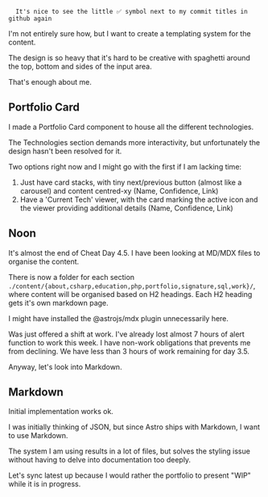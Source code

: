 ```
  It's nice to see the little ✅ symbol next to my commit titles in github again
```

I'm not entirely sure how, but I want to create a templating system for the content.

The design is so heavy that it's hard to be creative with spaghetti around the top, bottom and sides of the input area.

That's enough about me.

## Portfolio Card

I made a Portfolio Card component to house all the different technologies.

The Technologies section demands more interactivity, but unfortunately the design hasn't been resolved for it.

Two options right now and I might go with the first if I am lacking time:

  1. Just have card stacks, with tiny next/previous button (almost like a carousel) and content centred-xy (Name, Confidence, Link)
  2. Have a 'Current Tech' viewer, with the card marking the active icon and the viewer providing additional details (Name, Confidence, Link)

## Noon

It's almost the end of Cheat Day 4.5. I have been looking at MD/MDX files to organise the content.

There is now a folder for each section `./content/{about,csharp,education,php,portfolio,signature,sql,work}/`, where content will be organised based on H2 headings. Each H2 heading gets it's own markdown page.

I might have installed the @astrojs/mdx plugin unnecessarily here.

Was just offered a shift at work. I've already lost almost 7 hours of alert function to work this week. I have non-work obligations that prevents me from declining. We have less than 3 hours of work remaining for day 3.5.

Anyway, let's look into Markdown.

## Markdown

Initial implementation works ok.

I was initially thinking of JSON, but since Astro ships with Markdown, I want to use Markdown.

The system I am using results in a lot of files, but solves the styling issue without having to delve into documentation too deeply.

Let's sync latest up because I would rather the portfolio to present "WIP" while it is in progress.